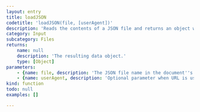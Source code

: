 ```yaml
---
layout: entry
title: loadJSON
codetitle: 'loadJSON(file, [userAgent])'
description: 'Reads the contents of a JSON file and returns an object with the data. If the file is specified by name as string, the path can point either directly at a file in the document''s data directory or be specified as an absolute path.'
category: Input
subcategory: Files
returns:
    name: null
    description: 'The resulting data object.'
    type: [Object]
parameters:
    - {name: file, description: 'The JSON file name in the document''s data directory, an absolute path to a JSON file, a File instance or an URL.', optional: false, type: [String, File]}
    - {name: userAgent, description: 'Optional parameter when URL is used, to specify a user-agent making request.', optional: true, type: [String]}
kind: function
todo: null
examples: []

---
```

